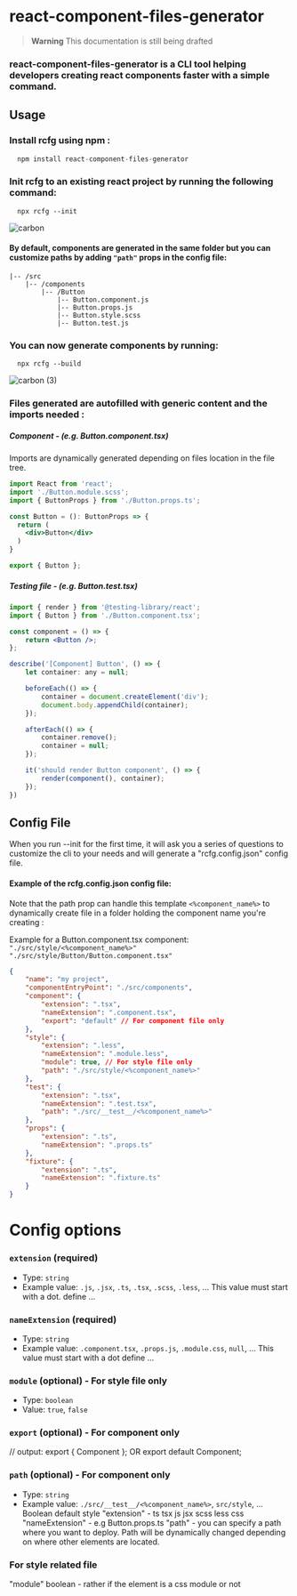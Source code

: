 # react-component-files-generator

> **Warning**
> This documentation is still being drafted

### react-component-files-generator is a CLI tool helping developers creating react components faster with a simple command.

## Usage
### Install rcfg using npm :
```typescript
  npm install react-component-files-generator
```
### Init rcfg to an existing react project by running the following command:
```
  npx rcfg --init
```
![carbon](https://user-images.githubusercontent.com/77112257/205501760-78b104a0-013c-4074-baf0-10b7c98b3960.png)
#### By default, components are generated in the same folder but you can customize paths by adding `"path"` props in the config file:
```
|-- /src
    |-- /components
        |-- /Button
            |-- Button.component.js
            |-- Button.props.js
            |-- Button.style.scss
            |-- Button.test.js
```
### You can now generate components by running:
```
  npx rcfg --build
```
![carbon (3)](https://user-images.githubusercontent.com/77112257/205502405-ecd6bfb4-b694-4260-bf5c-d822f60a662a.png)

### Files generated are autofilled with generic content and the imports needed :
##### Component - (e.g. Button.component.tsx)
Imports are dynamically generated depending on files location in the file tree. 
```jsx
import React from 'react';
import './Button.module.scss';
import { ButtonProps } from './Button.props.ts';

const Button = (): ButtonProps => {
  return (
    <div>Button</div>
  )
}

export { Button };
```
##### Testing file - (e.g. Button.test.tsx)
```jsx
import { render } from '@testing-library/react';
import { Button } from './Button.component.tsx';

const component = () => {
    return <Button />;
};

describe('[Component] Button', () => {
    let container: any = null;

    beforeEach(() => {
        container = document.createElement('div');
        document.body.appendChild(container);
    });

    afterEach(() => {
        container.remove();
        container = null;
    });

    it('should render Button component', () => {
        render(component(), container);
    });
})
```

## Config File

When you run --init for the first time, it will ask you a series of questions to customize the cli to your needs and will generate a "rcfg.config.json" config file.

#### Example of the **rcfg.config.json** config file:
Note that the path prop can handle this template `<%component_name%>` to dynamically create file in a folder holding the component name you're creating : 

Example for a Button.component.tsx component:
```"./src/style/<%component_name%>"```
```"./src/style/Button/Button.component.tsx"```

```json
{
    "name": "my project",
    "componentEntryPoint": "./src/components",
    "component": {
        "extension": ".tsx",
        "nameExtension": ".component.tsx",
        "export": "default" // For component file only
    },
    "style": {
        "extension": ".less",
        "nameExtension": ".module.less",
        "module": true, // For style file only
        "path": "./src/style/<%component_name%>"
    },
    "test": {
        "extension": ".tsx",
        "nameExtension": ".test.tsx",
        "path": "./src/__test__/<%component_name%>"
    },
    "props": {
        "extension": ".ts",
        "nameExtension": ".props.ts"
    },
    "fixture": {
        "extension": ".ts",
        "nameExtension": ".fixture.ts"
    }
}
```

# Config options

### `extension` (required)
- Type: `string`
- Example value: `.js`, `.jsx`, `.ts`, `.tsx`, `.scss`, `.less`, ... 
This value must start with a dot.
define ...

### `nameExtension` (required)
- Type: `string`
- Example value: `.component.tsx`, `.props.js`, `.module.css`, `null`, ...
This value must start with a dot
define ...

### `module` (optional) - For style file only
 - Type: `boolean`
 - Value: `true`, `false`

### `export` (optional) - For component only
// output: export { Component }; OR export default Component;
### `path` (optional) - For component only
 - Type: `string`
 - Example value: `./src/__test__/<%component_name%>`, `src/style`, ...
Boolean
default style
"extension"  - ts tsx js jsx scss less css
"nameExtension" - e.g Button.props.ts
"path" - you can specify a path where you want to deploy. Path will be dynamically changed depending on where other elements are located.

### For style related file
"module" boolean - rather if the element is a css module or not

